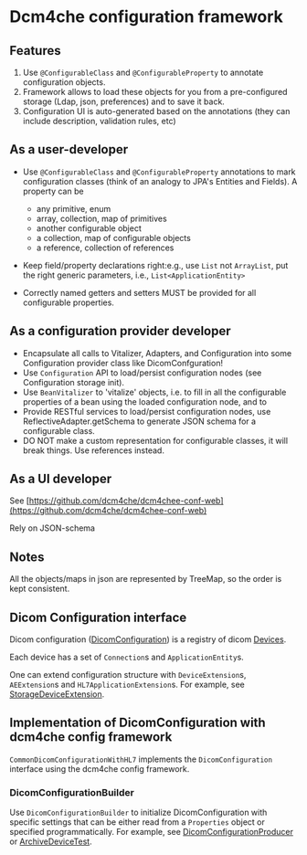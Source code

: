 # Dcm4che configuration framework

Features
--------

1. Use `@ConfigurableClass` and `@ConfigurableProperty` to annotate configuration objects.
2. Framework allows to load these objects for you from a pre-configured storage (Ldap, json, preferences) and to save it back.
3. Configuration UI is auto-generated based on the annotations (they can include description, validation rules, etc)

As a user-developer
--------------------
- Use `@ConfigurableClass` and `@ConfigurableProperty` annotations to mark configuration classes (think of an analogy to JPA's Entities and Fields).
    A property can be
    - any primitive, enum
    - array, collection, map of primitives
    - another configurable object
    - a collection, map of configurable objects
    - a reference, collection of references

- Keep field/property declarations right:e.g., use `List` not `ArrayList`, put the right generic parameters, i.e., `List<ApplicationEntity>`
- Correctly named getters and setters MUST be provided for all configurable properties.


As a configuration provider developer
-------------------------------------
- Encapsulate all calls to Vitalizer, Adapters, and Configuration into some Configuration provider class like DicomConfguration!
- Use `Configuration` API to load/persist configuration nodes (see Configuration storage init).
- Use `BeanVitalizer` to 'vitalize' objects, i.e. to fill in all the configurable properties of a bean using the loaded configuration node, and to 
- Provide RESTful services to load/persist configuration nodes, use ReflectiveAdapter.getSchema to generate JSON schema for a configurable class.
- DO NOT make a custom representation for configurable classes, it will break things. Use references instead.


As a UI developer
-----------------
See [https://github.com/dcm4che/dcm4chee-conf-web](https://github.com/dcm4che/dcm4chee-conf-web)

Rely on JSON-schema



Notes
-----
All the objects/maps in json are represented by TreeMap, so the order is kept consistent.



## Dicom Configuration interface


Dicom configuration ([DicomConfiguration](https://github.com/dcm4che/dcm4che/blob/master/dcm4che-conf/dcm4che-conf-api/src/main/java/org/dcm4che3/conf/api/DicomConfiguration.java)) is a registry of dicom [Devices](https://github.com/dcm4che/dcm4che/blob/master/dcm4che-net/src/main/java/org/dcm4che3/net/Device.java).

Each device has a set of `Connection`s and `ApplicationEntity`s.
 
One can extend configuration structure with `DeviceExtension`s, `AEExtension`s and `HL7ApplicationExtension`s. For example, see [StorageDeviceExtension](https://github.com/dcm4che/dcm4chee-storage2/blob/master/dcm4chee-storage-conf/src/main/java/org/dcm4chee/storage/conf/StorageDeviceExtension.java).


Implementation of DicomConfiguration with dcm4che config framework
----

`CommonDicomConfigurationWithHL7` implements the `DicomConfiguration` interface using the dcm4che config framework.


### DicomConfigurationBuilder

Use `DicomConfigurationBuilder` to initialize DicomConfiguration with specific settings that can be either read from a `Properties` object or specified programmatically. 
For example, see [DicomConfigurationProducer](https://github.com/dcm4che/dcm4chee-arc-cdi/blob/master/dcm4chee-arc-conf-producer/src/main/java/org/dcm4chee/archive/conf/producer/DicomConfigurationProducer.java)
 or [ArchiveDeviceTest](https://github.com/dcm4che/dcm4chee-arc-cdi/blob/master/dcm4chee-arc-conf-test/src/test/java/org/dcm4chee/archive/conf/ArchiveDeviceTest.java).